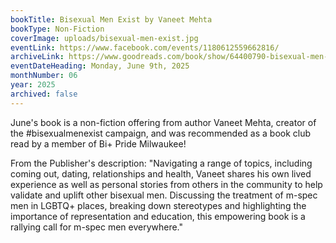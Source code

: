 ```yaml
---
bookTitle: Bisexual Men Exist by Vaneet Mehta
bookType: Non-Fiction
coverImage: uploads/bisexual-men-exist.jpg
eventLink: https://www.facebook.com/events/1180612559662816/
archiveLink: https://www.goodreads.com/book/show/64400790-bisexual-men-exist
eventDateHeading: Monday, June 9th, 2025
monthNumber: 06
year: 2025
archived: false
---
```


June's book is a non-fiction offering from author Vaneet Mehta, creator of the #bisexualmenexist campaign, and was recommended as a book club read by a member of Bi+ Pride Milwaukee!

From the Publisher's description: "Navigating a range of topics, including coming out, dating, relationships and health, Vaneet shares his own lived experience as well as personal stories from others in the community to help validate and uplift other bisexual men. Discussing the treatment of m-spec men in LGBTQ+ places, breaking down stereotypes and highlighting the importance of representation and education, this empowering book is a rallying call for m-spec men everywhere."